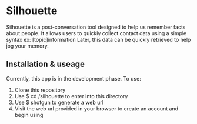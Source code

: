 # Silhouette


Silhouette is a post-conversation tool designed to help us remember facts about people.
It allows users to quickly collect contact data using a simple syntax ex: [topic]information
Later, this data can be quickly retrieved to help jog your memory.


## Installation & useage
Currently, this app is in the development phase. To use:

1. Clone this repository
2. Use $ cd <download directory name here>/silhouette to enter into this directory
3. Use $ shotgun to generate a web url
4. Visit the web url provided in your browser to create an account and begin using
